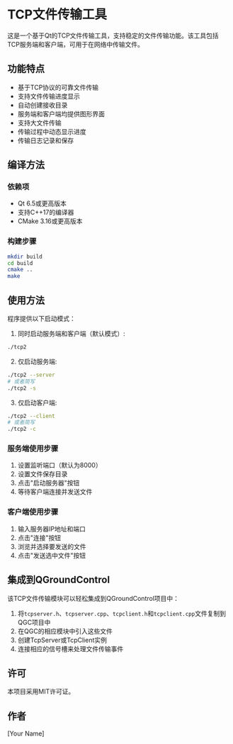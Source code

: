 # TCP文件传输工具

这是一个基于Qt的TCP文件传输工具，支持稳定的文件传输功能。该工具包括TCP服务端和客户端，可用于在网络中传输文件。

## 功能特点

- 基于TCP协议的可靠文件传输
- 支持文件传输进度显示
- 自动创建接收目录
- 服务端和客户端均提供图形界面
- 支持大文件传输
- 传输过程中动态显示进度
- 传输日志记录和保存

## 编译方法

### 依赖项

- Qt 6.5或更高版本
- 支持C++17的编译器
- CMake 3.16或更高版本

### 构建步骤

```bash
mkdir build
cd build
cmake ..
make
```

## 使用方法

程序提供以下启动模式：

1. 同时启动服务端和客户端（默认模式）:

```bash
./tcp2
```

2. 仅启动服务端:

```bash
./tcp2 --server
# 或者简写
./tcp2 -s
```

3. 仅启动客户端:

```bash
./tcp2 --client
# 或者简写
./tcp2 -c
```

### 服务端使用步骤

1. 设置监听端口（默认为8000）
2. 设置文件保存目录
3. 点击"启动服务器"按钮
4. 等待客户端连接并发送文件

### 客户端使用步骤

1. 输入服务器IP地址和端口
2. 点击"连接"按钮
3. 浏览并选择要发送的文件
4. 点击"发送选中文件"按钮

## 集成到QGroundControl

该TCP文件传输模块可以轻松集成到QGroundControl项目中：

1. 将`tcpserver.h`、`tcpserver.cpp`、`tcpclient.h`和`tcpclient.cpp`文件复制到QGC项目中
2. 在QGC的相应模块中引入这些文件
3. 创建TcpServer或TcpClient实例
4. 连接相应的信号槽来处理文件传输事件

## 许可

本项目采用MIT许可证。

## 作者

[Your Name] 